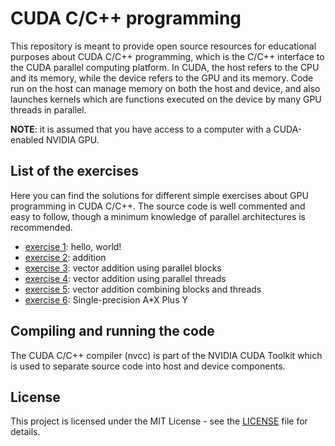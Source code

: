 # CUDA C/C++ programming

This repository is meant to provide open source resources for educational purposes about CUDA C/C++ programming, which is the C/C++ interface to the CUDA parallel computing platform.
In CUDA, the host refers to the CPU and its memory, while the device refers to the GPU and its memory.
Code run on the host can manage memory on both the host and device, and also launches kernels which are functions executed on the device by many GPU threads in parallel.

**NOTE**: it is assumed that you have access to a computer with a CUDA-enabled NVIDIA GPU.

## List of the exercises
Here you can find the solutions for different simple exercises about GPU programming in CUDA C/C++.
The source code is well commented and easy to follow, though a minimum knowledge of parallel architectures is recommended.

* [exercise 1](https://github.com/david-palma/CUDA_programming/tree/master/exercises/ex1): hello, world!
* [exercise 2](https://github.com/david-palma/CUDA_programming/tree/master/exercises/ex2): addition
* [exercise 3](https://github.com/david-palma/CUDA_programming/tree/master/exercises/ex3): vector addition using parallel blocks
* [exercise 4](https://github.com/david-palma/CUDA_programming/tree/master/exercises/ex4): vector addition using parallel threads
* [exercise 5](https://github.com/david-palma/CUDA_programming/tree/master/exercises/ex5): vector addition combining blocks and threads
* [exercise 6](https://github.com/david-palma/CUDA_programming/tree/master/exercises/ex6): Single-precision A*X Plus Y

## Compiling and running the code

The CUDA C/C++ compiler (nvcc) is part of the NVIDIA CUDA Toolkit which is used to separate source code into host and device components.

## License

This project is licensed under the MIT License - see the [LICENSE](LICENSE) file for details.
